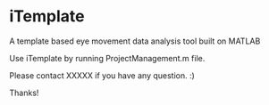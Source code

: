 # iTemplate
A template based eye movement data analysis tool built on MATLAB

Use iTemplate by running ProjectManagement.m file.

Please contact XXXXX if you have any question. :)

Thanks!
